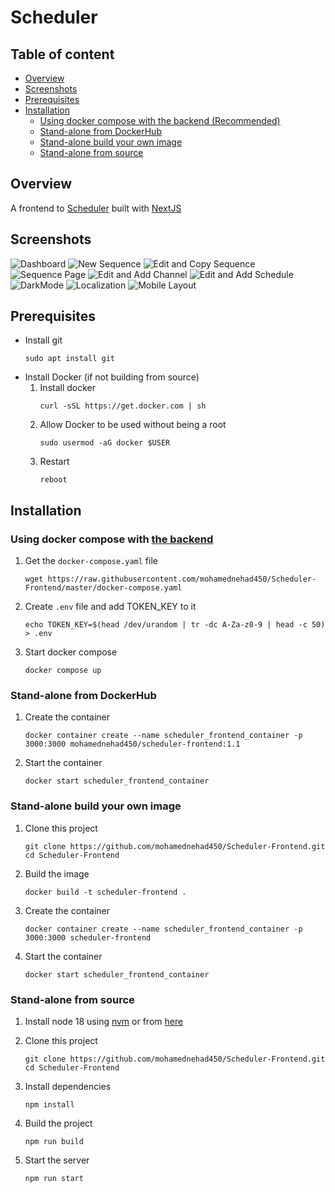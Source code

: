 
# Scheduler

## Table of content
+ [Overview](#overview)
+ [Screenshots](#screenshots)
+ [Prerequisites](#prerequisites)
+ [Installation](#installation)
    - [Using docker compose with the backend (Recommended)](#using-docker-compose-with-the-backend)
    - [Stand-alone from DockerHub](#stand-alone-from-dockerhub)
    - [Stand-alone build your own image](#stand-alone-build-your-own-image)
    - [Stand-alone from source](#stand-alone-from-source)


## Overview

A frontend to [Scheduler](https://github.com/mohamednehad450/Scheduler) built with [NextJS](https://nextjs.org/)

## Screenshots
![Dashboard](screenshots/Dashboard.gif "Dashboard")
![New Sequence](screenshots/NewSequence.gif "New Sequence")
![Edit and Copy Sequence](screenshots/EditCopySequence.gif "Edit and Copy Sequence")
![Sequence Page](screenshots/SequencePage.gif "Sequence Page")
![Edit and Add Channel](screenshots/ChannelAddEdit.gif "Edit and Add Channel")
![Edit and Add Schedule](screenshots/EditAddSchedule.gif "Edit and Add Schedule")
![DarkMode](screenshots/DarkMode.gif "DarkMode")
![Localization](screenshots/Localization.gif "Localization")
![Mobile Layout](screenshots/MobileLayout.gif "Mobile Layout")


## Prerequisites
- Install git
    ```
    sudo apt install git
    ```
- Install Docker (if not building from source)
    1. Install docker
        ```
        curl -sSL https://get.docker.com | sh
        ```
    2. Allow Docker to be used without being a root
        ```
        sudo usermod -aG docker $USER
        ```
    3. Restart
        ``` 
        reboot
        ```


## Installation

### Using docker compose with [the backend](https://github.com/mohamednehad450/Scheduler)

1. Get the `docker-compose.yaml` file
    ```
    wget https://raw.githubusercontent.com/mohamednehad450/Scheduler-Frontend/master/docker-compose.yaml 
    ```
2. Create `.env` file and add TOKEN_KEY to it 
    ```
    echo TOKEN_KEY=$(head /dev/urandom | tr -dc A-Za-z0-9 | head -c 50) > .env
    ```
3. Start docker compose
    ```
    docker compose up
    ```

### Stand-alone from DockerHub
1. Create the container
    ```
    docker container create --name scheduler_frontend_container -p 3000:3000 mohamednehad450/scheduler-frontend:1.1
    ```
2. Start the container
    ```
    docker start scheduler_frontend_container
    ```

### Stand-alone build your own image
1. Clone this project
    ```
    git clone https://github.com/mohamednehad450/Scheduler-Frontend.git
    cd Scheduler-Frontend
    ```
2. Build the image 
    ``` 
    docker build -t scheduler-frontend .
    ```
3. Create the container
    ```
    docker container create --name scheduler_frontend_container -p 3000:3000 scheduler-frontend
    ```
4. Start the container
    ```
    docker start scheduler_frontend_container
    ```

### Stand-alone from source
1. Install node 18 using [nvm](https://github.com/nvm-sh/nvm) or from [here](https://nodejs.org/en/download/)

2. Clone this project
    ```
    git clone https://github.com/mohamednehad450/Scheduler-Frontend.git
    cd Scheduler-Frontend
    ```

3. Install dependencies
    ```
    npm install
    ```

4. Build the project
    ``` 
    npm run build
    ```

5. Start the server
    ```
    npm run start
    ```
